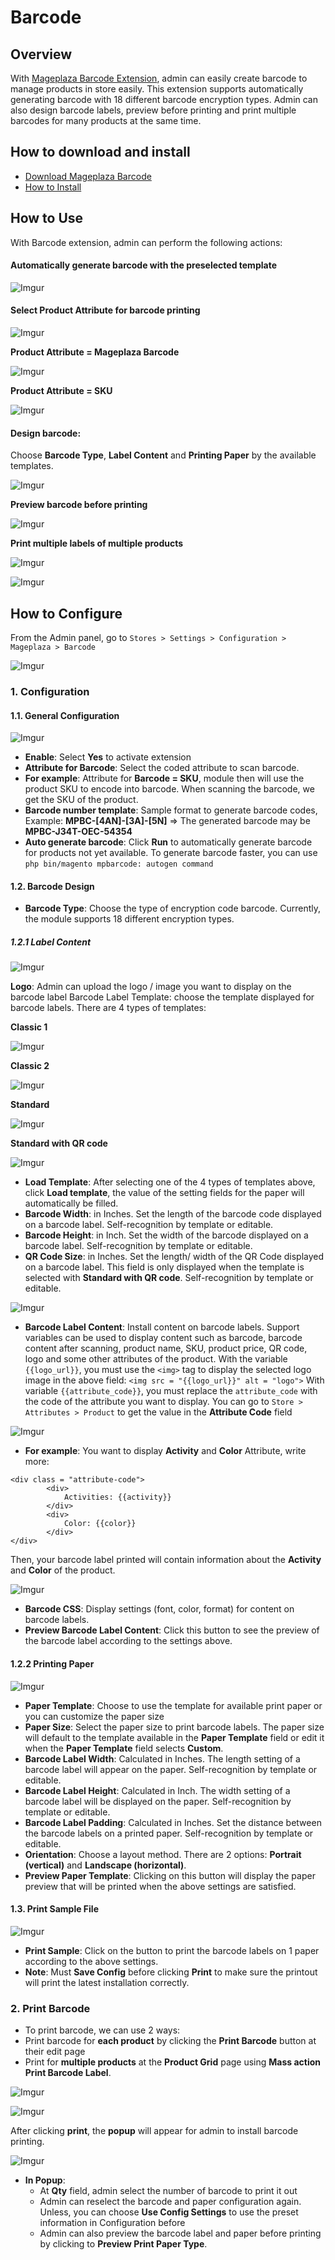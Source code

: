 # Barcode

## Overview

With [Mageplaza Barcode Extension](https://www.mageplaza.com/magento-2-barcode/), admin can easily create barcode to manage products in store easily. This extension supports automatically generating barcode with 18 different barcode encryption types. Admin can also design barcode labels, preview before printing and print multiple barcodes for many products at the same time.

## How to download and install

- [Download Mageplaza Barcode](https://www.mageplaza.com/magento-2-barcode/)
- [How to Install](https://www.mageplaza.com/install-magento-2-extension/)


## How to Use

With Barcode extension, admin can perform the following actions:

#### Automatically generate barcode with the preselected template

![Imgur](https://i.imgur.com/gFKPzG4.png)

#### Select Product Attribute for barcode printing

![Imgur](https://i.imgur.com/2Pv0qtK.png)

**Product Attribute = Mageplaza Barcode**

![Imgur](https://i.imgur.com/NbisV0e.png)

**Product Attribute = SKU**

![Imgur](https://i.imgur.com/67QNYoT.png)

#### Design barcode: 

Choose **Barcode Type**, **Label Content** and **Printing Paper** by the available templates. 

![Imgur](https://i.imgur.com/n8wMo8U.png)

**Preview barcode before printing**

![Imgur](https://i.imgur.com/uJ2jqg0.png)

**Print multiple labels of multiple products**

![Imgur](https://i.imgur.com/98FIHtP.png)

![Imgur](https://i.imgur.com/ldshDpZ.png)

## How to Configure

From the Admin panel, go to `Stores > Settings > Configuration > Mageplaza > Barcode`

![Imgur](https://i.imgur.com/14SpuRK.png)

### 1. Configuration

#### 1.1. General Configuration

![Imgur](https://i.imgur.com/0vddXyX.png)

- **Enable**: Select **Yes** to activate extension
- **Attribute for Barcode**: Select the coded attribute to scan barcode.
- **For example**: Attribute for **Barcode = SKU**, module then will use the product SKU to encode into barcode. When scanning the barcode, we get the SKU of the product.
- **Barcode number template**: Sample format to generate barcode codes, Example: **MPBC-[4AN]-[3A]-[5N]** => The generated barcode may be **MPBC-J34T-OEC-54354**
- **Auto generate barcode**: Click **Run** to automatically generate barcode for products not yet available. To generate barcode faster, you can use `php bin/magento mpbarcode: autogen command`


#### 1.2. Barcode Design

- **Barcode Type**: Choose the type of encryption code barcode. Currently, the module supports 18 different encryption types.

##### 1.2.1 Label Content

![Imgur](https://i.imgur.com/QGLyFjR.png)

**Logo**: Admin can upload the logo / image you want to display on the barcode label
Barcode Label Template: choose the template displayed for barcode labels. There are 4 types of templates:

**Classic 1**

![Imgur](https://i.imgur.com/zIMibGF.png)

**Classic 2**

![Imgur](https://i.imgur.com/XOdcdxv.png)

**Standard**

![Imgur](https://i.imgur.com/KTOedWT.png)

**Standard with QR code**

![Imgur](https://i.imgur.com/VzRDf0B.png)

- **Load Template**: After selecting one of the 4 types of templates above, click **Load template**, the value of the setting fields for the paper will automatically be filled.
- **Barcode Width**: in Inches. Set the length of the barcode code displayed on a barcode label. Self-recognition by template or editable.
- **Barcode Height**: in Inch. Set the width of the barcode displayed on a barcode label. Self-recognition by template or editable.
- **QR Code Size**: in Inches. Set the length/ width of the QR Code displayed on a barcode label. This field is only displayed when the template is selected with **Standard with QR code**. Self-recognition by template or editable.

![Imgur](https://i.imgur.com/INt6gTE.png)

- **Barcode Label Content**: Install content on barcode labels. Support variables can be used to display content such as barcode, barcode content after scanning, product name, SKU, product price, QR code, logo and some other attributes of the product.
With the variable `{{logo_url}}`, you must use the `<img>` tag to display the selected logo image in the above field: `<img src = "{{logo_url}}" alt = "logo">`
With variable `{{attribute_code}}`, you must replace the `attribute_code` with the code of the attribute you want to display. You can go to `Store > Attributes > Product` to get the value in the **Attribute Code** field

![Imgur](https://i.imgur.com/7tvu8vS.png)

- **For example**: You want to display **Activity** and **Color** Attribute, write more:

```
<div class = "attribute-code">
        <div>
            Activities: {{activity}}
        </div>
        <div>
            Color: {{color}}
        </div>
</div>
```
Then, your barcode label printed will contain information about the **Activity** and **Color** of the product.

![Imgur](https://i.imgur.com/bUEFP7g.png)

- **Barcode CSS**: Display settings (font, color, format) for content on barcode labels.
- **Preview Barcode Label Content**: Click this button to see the preview of the barcode label according to the settings above.

#### 1.2.2 Printing Paper

![Imgur](https://i.imgur.com/HfC5BaL.png)

- **Paper Template**: Choose to use the template for available print paper or you can customize the paper size
- **Paper Size**: Select the paper size to print barcode labels. The paper size will default to the template available in the **Paper Template** field or edit it when the **Paper Template** field selects **Custom**.
- **Barcode Label Width**: Calculated in Inches. The length setting of a barcode label will appear on the paper. Self-recognition by template or editable.
- **Barcode Label Height**: Calculated in Inch. The width setting of a barcode label will be displayed on the paper. Self-recognition by template or editable.
- **Barcode Label Padding**: Calculated in Inches. Set the distance between the barcode labels on a printed paper. Self-recognition by template or editable.
- **Orientation**: Choose a layout method. There are 2 options: **Portrait (vertical)** and **Landscape (horizontal)**.
- **Preview Paper Template**: Clicking on this button will display the paper preview that will be printed when the above settings are satisfied.

#### 1.3. Print Sample File

![Imgur](https://i.imgur.com/cMd993y.png)

- **Print Sample**: Click on the button to print the barcode labels on 1 paper according to the above settings.
- **Note**: Must **Save Config** before clicking **Print** to make sure the printout will print the latest installation correctly.

### 2. Print Barcode

- To print barcode, we can use 2 ways:
- Print barcode for **each product** by clicking the **Print Barcode** button at their edit page
- Print for **multiple products** at the **Product Grid** page using **Mass action Print Barcode Label**.

![Imgur](https://i.imgur.com/pLDN8DN.png)

![Imgur](https://i.imgur.com/tiMRT5E.png)

After clicking **print**, the **popup** will appear for admin to install barcode printing.

![Imgur](https://i.imgur.com/RRzlhpM.png)

- **In Popup**:
  - At **Qty** field, admin select the number of barcode to print it out 
  - Admin can reselect the barcode and paper configuration again. Unless, you can choose **Use Config Settings** to use the preset information in Configuration before
  - Admin can also preview the barcode label and paper before printing by clicking to **Preview Print Paper Type**.

